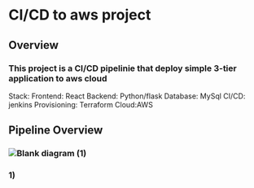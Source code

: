 # CI/CD to aws project


## Overview
### This project is a CI/CD pipelinie that deploy simple 3-tier application to aws cloud
 Stack:
 Frontend: React 
 Backend: Python/flask
 Database: MySql
 CI/CD: jenkins
 Provisioning: Terraform
 Cloud:AWS



## Pipeline Overview
### ![Blank diagram (1)](https://github.com/sloniecki/CICD-to-aws/assets/125316037/e56c665b-8a6a-47e7-be2d-fb1a2892475b)
### 1) 
 
    
